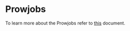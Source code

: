 # Prowjobs

To learn more about the Prowjobs refer to [this](https://github.com/aws/eks-distro-prow-jobs/blob/main/docs/prowjobs.md) document. 
